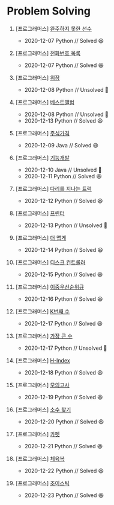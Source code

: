 # Problem Solving  

1. [프로그래머스] [완주하지 못한 선수](https://programmers.co.kr/learn/courses/30/lessons/42576?language=python3)
   
    - 2020-12-07 Python // Solved 😆
2. [프로그래머스] [전화번호 목록](https://programmers.co.kr/learn/courses/30/lessons/42577)
   
    - 2020-12-07 Python // Solved 😆
3. [프로그래머스] [위장](https://programmers.co.kr/learn/courses/30/lessons/42578)
   
    - 2020-12-08 Python // Unsolved 🤯
4. [프로그래머스] [베스트앨범](https://programmers.co.kr/learn/courses/30/lessons/42579)
    - 2020-12-08 Python // Unsolved 🤯
    - 2020-12-13 Python // Solved 😆
5. [프로그래머스] [주식가격](https://programmers.co.kr/learn/courses/30/lessons/42584?language=java)
   
    - 2020-12-09 Java // Solved 😆
6. [프로그래머스] [기능개발](https://programmers.co.kr/learn/courses/30/lessons/42586)
    - 2020-12-10 Java // Unsolved 🤯
    - 2020-12-11 Python // Solved 😆
7. [프로그래머스] [다리를 지나는 트럭](https://programmers.co.kr/learn/courses/30/lessons/42583)
   
    - 2020-12-12 Python // Solved 😆
8. [프로그래머스] [프린터](https://programmers.co.kr/learn/courses/30/lessons/42587)
   
    - 2020-12-13 Python // Unsolved 🤯
9. [프로그래머스] [더 맵게](https://programmers.co.kr/learn/courses/30/lessons/42626)
   
    - 2020-12-14 Python // Solved 😆
10. [프로그래머스] [디스크 컨트롤러](https://programmers.co.kr/learn/courses/30/lessons/42627)
    
    - 2020-12-15 Python // Solved 😆
11. [프로그래머스] [이중우선순위큐](https://programmers.co.kr/learn/courses/30/lessons/42628)
    
     - 2020-12-16 Python // Solved 😆
12. [프로그래머스] [K번째 수](https://programmers.co.kr/learn/courses/30/lessons/42748?language=python3)

     - 2020-12-17 Python // Solved 😆
13. [프로그래머스] [가장 큰 수](https://programmers.co.kr/learn/courses/30/lessons/42746)
     - 2020-12-17 Python // Unsolved 🤯
14. [프로그래머스] [H-Index](https://programmers.co.kr/learn/courses/30/lessons/42747)
     - 2020-12-18 Python // Solved 😆
15. [프로그래머스] [모의고사](https://programmers.co.kr/learn/courses/30/lessons/42840)
     - 2020-12-19 Python // Solved 😆
16. [프로그래머스] [소수 찾기](https://programmers.co.kr/learn/courses/30/lessons/42839)
     - 2020-12-20 Python // Solved 😆
17. [프로그래머스] [카펫](https://programmers.co.kr/learn/courses/30/lessons/42842)
     - 2020-12-21 Python // Solved 😆
18. [프로그래머스] [체육복](https://programmers.co.kr/learn/courses/30/lessons/42862)
     - 2020-12-22 Python // Solved 😆
19. [프로그래머스] [조이스틱](https://programmers.co.kr/learn/courses/30/lessons/42860)
     - 2020-12-23 Python // Solved 😆

